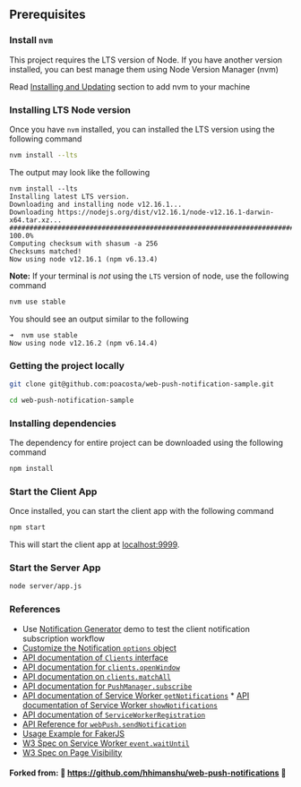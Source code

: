 ## Prerequisites

### Install `nvm`
This project requires the LTS version of Node. If you have another version installed, you can best manage them using Node Version Manager (nvm)

Read [Installing and Updating](https://github.com/nvm-sh/nvm#installing-and-updating) section to add nvm to your machine

### Installing LTS Node version
Once you have `nvm` installed, you can installed the LTS version using the following command
```sh
nvm install --lts
```

The output may look like the following

```text
nvm install --lts
Installing latest LTS version.
Downloading and installing node v12.16.1...
Downloading https://nodejs.org/dist/v12.16.1/node-v12.16.1-darwin-x64.tar.xz...
############################################################################################################ 100.0%
Computing checksum with shasum -a 256
Checksums matched!
Now using node v12.16.1 (npm v6.13.4)
```

**Note:** If your terminal is *not* using the `LTS` version of node, use the following command
```sh
nvm use stable
```
You should see an output similar to the following

```text
➜  nvm use stable
Now using node v12.16.2 (npm v6.14.4)
```

### Getting the project locally
```sh
git clone git@github.com:poacosta/web-push-notification-sample.git

cd web-push-notification-sample
```

### Installing dependencies
The dependency for entire project can be downloaded using the following command
```sh
npm install
```

### Start the Client App

Once installed, you can start the client app with the following command
```sh
npm start
```

This will start the client app at [localhost:9999](http://localhost:9999).

### Start the Server App
```sh
node server/app.js
```

### References
 * Use [Notification Generator](https://serviceworke.rs/push-get-payload_demo.html) demo to test the client notification subscription workflow  
 * [Customize the Notification `options` object](https://developer.mozilla.org/en-US/docs/Web/API/notification/Notification#Syntax)
 * [API documentation of `Clients` interface](https://developer.mozilla.org/en-US/docs/Web/API/Clients)
 * [API documentation for `clients.openWindow`](https://developer.mozilla.org/en-US/docs/Web/API/Clients/openWindow) 
 * [API documentation on `clients.matchAll`](https://developer.mozilla.org/en-US/docs/Web/API/Clients/matchAll)
 * [API documentation for `PushManager.subscribe`](https://developer.mozilla.org/en-US/docs/Web/API/PushManager/subscribe)
 * [API documentation of Service Worker `getNotifications`](https://developer.mozilla.org/en-US/docs/Web/API/ServiceWorkerRegistration/getNotifications)   * [API documentation of Service Worker `showNotifications`](https://developer.mozilla.org/en-US/docs/Web/API/ServiceWorkerRegistration/showNotification)  
  * [API documentation of `ServiceWorkerRegistration`](https://developer.mozilla.org/en-US/docs/Web/API/ServiceWorkerRegistration)  
 * [API Reference for `webPush.sendNotification`](https://github.com/web-push-libs/web-push#api-reference)
 * [Usage Example for FakerJS](https://fakerjs.dev/guide/)  
 * [W3 Spec on Service Worker `event.waitUntil`](https://www.w3.org/TR/service-workers/#wait-until-method)  
 * [W3 Spec on Page Visibility](https://www.w3.org/TR/page-visibility/#dom-document-visibilitystate)  

#### Forked from: 🌱 https://github.com/hhimanshu/web-push-notifications 🙏



